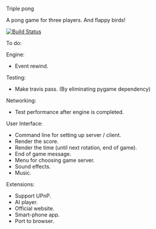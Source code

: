 Triple pong


A pong game for three players. And flappy birds!

[![Build Status](https://travis-ci.org/ryutaroikeda/triplepong.svg?branch=master)](https://travis-ci.org/ryutaroikeda/triplepong)

To do:

Engine:
* Event rewind.

Testing:
* Make travis pass. (By eliminating pygame dependency)

Networking:
* Test performance after engine is completed.

User Interface:
* Command line for setting up server / client.
* Render the score.
* Render the time (until next rotation, end of game).
* End of game message.
* Menu for choosing game server.
* Sound effects.
* Music.

Extensions:
* Support UPnP.
* AI player.
* Official website. 
* Smart-phone app.
* Port to browser.
